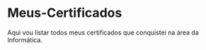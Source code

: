 # Meus-Certificados
Aqui vou listar todos meus certificados que conquistei na área da Informática. 
